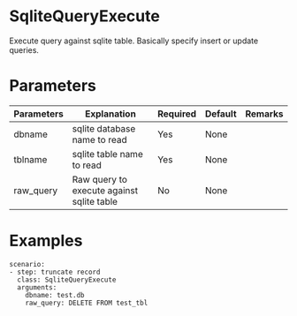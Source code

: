 # SqliteQueryExecute
Execute query against sqlite table. Basically specify insert or update queries.

# Parameters
|Parameters|Explanation|Required|Default|Remarks|
|----------|-----------|--------|-------|-------|
|dbname|sqlite database name to read|Yes|None||
|tblname|sqlite table name to read|Yes|None||
|raw_query|Raw query to execute against sqlite table|No|None||

# Examples
```
scenario:
- step: truncate record
  class: SqliteQueryExecute
  arguments:
    dbname: test.db
    raw_query: DELETE FROM test_tbl
```
